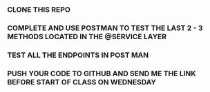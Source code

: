 ### CLONE THIS REPO
### COMPLETE AND USE POSTMAN TO TEST THE LAST  2 - 3 METHODS LOCATED IN THE @SERVICE LAYER
### TEST ALL THE ENDPOINTS IN POST MAN
### PUSH YOUR CODE TO GITHUB AND SEND ME THE LINK BEFORE START OF CLASS ON WEDNESDAY
